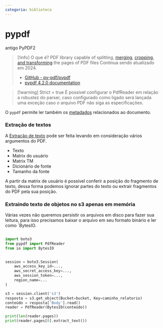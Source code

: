 ```yaml
---
categoria: biblioteca
---
```

# pypdf

antigo PyPDF2

> [!info] O que é?
> PDF library capable of splitting, [merging](https://pypdf.readthedocs.io/en/stable/user/merging-pdfs.html), [cropping, and transforming](https://pypdf.readthedocs.io/en/stable/user/cropping-and-transforming.html) the pages of PDF files
> Continua sendo atualizado em 2024.
> 
> - [GitHub - py-pdf/pypdf](https://github.com/py-pdf/pypdf)
> - [pypdf 4.2.0 documentation](https://pypdf.readthedocs.io/en/stable/)


> [!warning] Strict = true
> É possível configurar o PdfReader em relação a robustez do parser, caso configurado como ligado será lançada uma exceção caso o arquivo PDF não siga as especificações.

O `pypdf` permite ler também os [metadados](https://pypdf.readthedocs.io/en/stable/user/metadata.html) relacionados ao documento.

### Extração de textos

A [Extração de texto](https://pypdf.readthedocs.io/en/stable/user/extract-text.html) pode ser feita levando em consideração vários argumentos do PDF.

- Texto
- Matrix do usuário
- Matrix TM
- Dicionário de fonte
- Tamanho da fonte

A partir da matrix de usuário é possível conferir a posição do fragmento de texto, dessa forma podemos ignorar partes do texto ou extrair fragmentos do PDF pela sua posição.

### Extraindo texto de objetos no s3 apenas em memória

Várias vezes não queremos persistir os arquivos em disco para fazer sua leitura, para isso precisamos baixar o arquivo em seu formato binário e ler como `BytesIO.

```python
  
import boto3
from pypdf import PdfReader
from io import BytesIO

  
session = boto3.Session(
    aws_access_key_id=...,
    aws_secret_access_key=...,
    aws_session_token=...,
    region_name=...
)

s3 = session.client('s3')
resposta = s3.get_object(Bucket=bucket, Key=caminho_relatorio)
conteúdo = resposta['Body'].read()
reader = PdfReader(BytesIO(conteúdo))

print(len(reader.pages))
print(reader.pages[0].extract_text())
```

